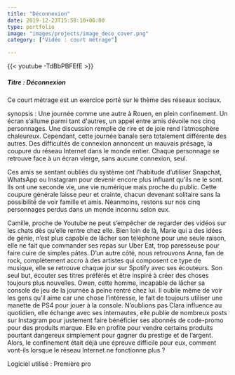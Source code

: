 ```yaml
---
title: "Déconnexion"
date: 2019-12-23T15:58:10+06:00
type: portfolio
image: "images/projects/image_deco_cover.png"
category: ["Vidéo : court métrage"]

---
```


{{< youtube -TdBbPBFEfE >}}


##### Titre : Déconnexion
Ce court métrage est un exercice porté sur le thème des réseaux sociaux. 

synopsis : Une journée comme une autre à Rouen, en plein confinement. Un écran s’allume parmi tant d'autres, un appel entre amis dévoile nos cinq personnages. Une discussion remplie de rire et de joie rend l’atmosphère chaleureux. Cependant, cette journée banale sera totalement différente des autres. Des difficultés de connexion annoncent un mauvais présage, la coupure du réseau Internet dans le monde entier. Chaque personnage se retrouve face à un écran vierge, sans aucune connexion, seul.

Ces amis se sentant oubliés du système ont l’habitude d’utiliser Snapchat, WhatsApp ou Instagram pour devenir encore plus influant qu’ils ne le sont. Ils ont une seconde vie, une vie numérique mais proche du public. Cette coupure générale laisse peur et crainte, chacun devenant solitaire sans la possibilité de voir famille et amis. Néanmoins, restons sur nos cinq personnages perdus dans un monde inconnu selon eux. 

Camille, proche de Youtube ne peut s’empêcher de regarder des vidéos sur les chats dès qu’elle rentre chez elle. Bien loin de là, Marie qui a des idées de génie, n’est plus capable de lâcher son téléphone pour une seule raison, elle ne fait que commander ses repas sur Uber Eat, trop paresseuse pour faire cuire de simples pâtes. D’un autre côté, nous retrouvons Anna, fan de rock, complètement accro à des artistes qui composent ce type de musique, elle se retrouve chaque jour sur Spotify avec ses écouteurs. Son seul but, écouter ses titres préférés et être inspiré à créer des choses toujours plus nouvelles. Owen, cette homme, incapable de lâcher sa console de jeu de la journée à peine rentré chez lui. Il oublie même de voir les gens qu’il aime car une chose l’intéresse, le fait de toujours utiliser une manette de PS4 pour jouer à la console. N’oublions pas Clara influence au quotidien, elle échange avec ses internautes, elle publie de nombreux posts sur Instagram pour justement faire bénéficier ses abonnés de code-promo pour des produits marque. Elle en profite pour vendre certains produits pourtant dangereux simplement pour gagner du prestige et de l’argent. Alors, le confinement était déjà une épreuve difficile pour eux, comment vont-ils lorsque le réseau Internet ne fonctionne plus ?

Logiciel utilisé : Première pro

